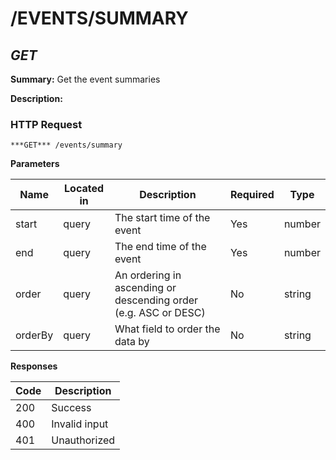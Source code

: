 # /EVENTS/SUMMARY
## ***GET***

**Summary:** Get the event summaries

**Description:**

### HTTP Request
`***GET*** /events/summary`

**Parameters**

| Name | Located in | Description | Required | Type |
| ---- | ---------- | ----------- | -------- | ---- |
| start | query | The start time of the event | Yes | number |
| end | query | The end time of the event | Yes | number |
| order | query | An ordering in ascending or descending order (e.g. ASC or DESC) | No | string |
| orderBy | query | What field to order the data by | No | string |

**Responses**

| Code | Description |
| ---- | ----------- |
| 200 | Success |
| 400 | Invalid input |
| 401 | Unauthorized |
